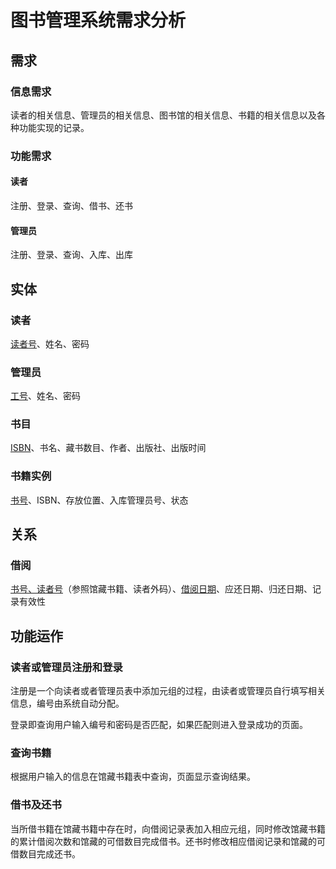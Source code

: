 # 图书管理系统需求分析

## 需求

### 信息需求

读者的相关信息、管理员的相关信息、图书馆的相关信息、书籍的相关信息以及各种功能实现的记录。

### 功能需求

#### 读者

注册、登录、查询、借书、还书

#### 管理员

注册、登录、查询、入库、出库

## 实体

### 读者

<u>读者号</u>、姓名、密码

### 管理员

<u>工号</u>、姓名、密码

### 书目

<u>ISBN</u>、书名、藏书数目、作者、出版社、出版时间

### 书籍实例

<u>书号</u>、ISBN、存放位置、入库管理员号、状态

## 关系

### 借阅

<u>书号、读者号</u>（参照馆藏书籍、读者外码）、<u>借阅日期</u>、应还日期、归还日期、记录有效性

## 功能运作

### 读者或管理员注册和登录

注册是一个向读者或者管理员表中添加元组的过程，由读者或管理员自行填写相关信息，编号由系统自动分配。

登录即查询用户输入编号和密码是否匹配，如果匹配则进入登录成功的页面。

### 查询书籍

根据用户输入的信息在馆藏书籍表中查询，页面显示查询结果。

### 借书及还书

当所借书籍在馆藏书籍中存在时，向借阅记录表加入相应元组，同时修改馆藏书籍的累计借阅次数和馆藏的可借数目完成借书。还书时修改相应借阅记录和馆藏的可借数目完成还书。
